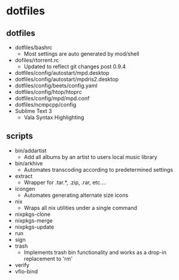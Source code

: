 dotfiles
========

dotfiles
--------

* dotfiles/bashrc
    + Most settings are auto generated by mod/shell
* dofiles/rtorrent.rc
	+ Updated to reflect git changes post 0.9.4
* dotfiles/config/autostart/mpd.desktop
* dotfiles/config/autostart/mpdris2.desktop
* dotfiles/config/beets/config.yaml
* dotfiles/config/htop/htoprc
* dotfiles/config/mpd/mpd.conf
* dotfiles/ncmpcpp/config
* Sublime Text 3
    + Vala Syntax Highlighting

scripts
-------
* bin/addartist
	+ Add all albums by an artist to users local music library
* bin/arkhive
	+ Automates transcoding according to predetermined settings
* extract
	+ Wrapper for .tar.*, .zip, .rar, etc....
* icongen
	+ Automates generating alternate size icons
* nix
	+ Wraps all nix utilities under a single command
* nixpkgs-clone
* nixpkgs-merge
* nixpkgs-update
* run
* sign
* trash
	+ Implements trash bin functionality and works as a drop-in replacement to 'rm'
* verify
* vfio-bind